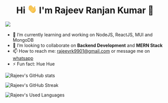 
<h1 align="center">Hi <img src="https://raw.githubusercontent.com/ABSphreak/ABSphreak/master/gifs/Hi.gif" width="30px"> I'm Rajeev Ranjan Kumar 🥳</h1>

![](https://komarev.com/ghpvc/?username=rajeevrk9901)

- 🔭 I’m currently learning and working on NodeJS, ReactJS, MUI and MongoDB
- 👯 I’m looking to collaborate on **Backend Development** and **MERN Stack**
- 📫 How to reach me: rajeevrk9901@gmail.com or message me on [whatsapp](https://wa.me/918210787001)
- ⚡ Fun fact: Hue Hue

<!-- ![](https://github-readme-stats.vercel.app/api?username=rajeevrk9901&show_icons=true&theme=radical) -->

![Rajeev's GitHub stats](https://github-readme-stats.vercel.app/api?username=rajeevrk9901&theme=radical&show_icons=true&count_private=true&include_all_commits=true)

![Rajeev's GitHub Streak](https://github-readme-streak-stats.herokuapp.com?user=rajeevrk9901&theme=radical&date_format=M%20j%5B%2C%20Y%5D)

![Rajeev's Used Languages](https://github-readme-stats.vercel.app/api/top-langs/?username=rajeevrk9901&layout=compact&theme=tokyonight)
